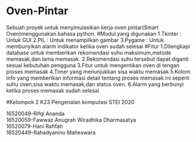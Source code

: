 # Oven-Pintar
Sebuah proyek untuk menyimulasikan kerja oven pintar(Smart Oven)menggunakan bahasa python.
#Modul yang digunakan
1.Tkinter : Untuk GUI
2.PIL     : Untuk menampilkan gambar
3.Pygame  : Untuk membunyikan alarm indikator ketika oven sudah selesai
#Fitur
1.Dilengkapi database untuk memberikan rekomendasi suhu maksimum,metode memasak,dan lama memasak.
2.Rekomendasi suhu tersebut dapat diganti sesuai kebutuhan pengguna
3.Fitur untuk mengentikan oven di tengan proses memasak
4.Timer yang menunjukkan sisa waktu memasak
5.Kolom info yang memberikan informasi detail tentang proses memasak ini seperti suhu oven,sisa waktu memasak,dan status oven.
6.Alarm yang berbunyi ketika proses memasak sudah selesai

#Kelompok 2 K23 Pengenalan komputasi STEI 2020

16520049-Rifqi Ananda                          
16520059-Fawwaz Anugrah Wiradhika Dharmasatya   
16520079-Hani Rafifah                           
16520449-Rahadyanino Maheswara                   
